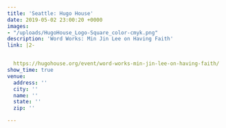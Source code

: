```yaml
---
title: 'Seattle: Hugo House'
date: 2019-05-02 23:00:20 +0000
images:
- "/uploads/HugoHouse_Logo-Square_color-cmyk.png"
description: 'Word Works: Min Jin Lee on Having Faith'
link: |2-


  https://hugohouse.org/event/word-works-min-jin-lee-on-having-faith/
show_time: true
venue:
  address: ''
  city: ''
  name: ''
  state: ''
  zip: ''

---
```

